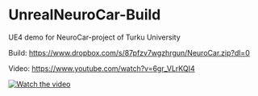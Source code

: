 # UnrealNeuroCar-Build
UE4 demo for NeuroCar-project of Turku University

Build: https://www.dropbox.com/s/87pfzv7wgzhrgun/NeuroCar.zip?dl=0

Video: https://www.youtube.com/watch?v=6gr_VLrKQI4

[![Watch the video](https://img.youtube.com/vi/T-D1KVIuvjA/maxresdefault.jpg)](https://youtu.be/T-D1KVIuvjA)
